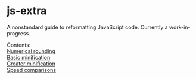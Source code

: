 # js-extra
A nonstandard guide to reformatting JavaScript code.
Currently a work-in-progress.  
  
Contents:  
[Numerical rounding](https://github.com/00Fjongl/js-extra/blob/0/Debugging/num.md)  
[Basic minification](https://github.com/00Fjongl/js-extra/blob/0/Minification/basic.md)  
[Greater minification](https://github.com/00Fjongl/js-extra/blob/0/Minification/mini.md)  
[Speed comparisons](https://github.com/00Fjongl/js-extra/blob/0/Optimization/speed.md)
